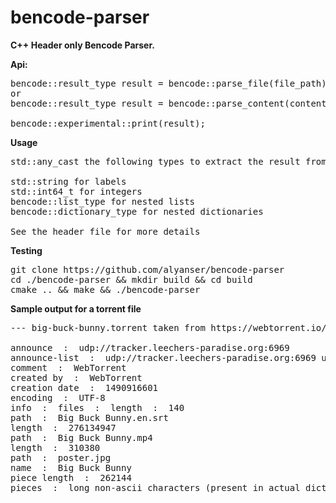 # bencode-parser

<b>C++ Header only Bencode Parser.</b>

<b>Api:</b>
<pre>
bencode::result_type result = bencode::parse_file(file_path);
or
bencode::result_type result = bencode::parse_content(content);

bencode::experimental::print(result);
</pre>

<b>Usage</b>
<pre>
std::any_cast the following types to extract the result from bencode::result_type

std::string for labels
std::int64_t for integers
bencode::list_type for nested lists
bencode::dictionary_type for nested dictionaries

See the header file for more details
</pre>

<b>Testing</b>
<pre>
git clone https://github.com/alyanser/bencode-parser
cd ./bencode-parser && mkdir build && cd build 
cmake .. && make && ./bencode-parser
</pre>

<b>Sample output for a torrent file</b>
<pre>
--- big-buck-bunny.torrent taken from https://webtorrent.io/free-torrents ---

announce  :  udp://tracker.leechers-paradise.org:6969
announce-list  :  udp://tracker.leechers-paradise.org:6969 udp://tracker.coppersurfer.tk:6969
comment  :  WebTorrent <https://webtorrent.io>
created by  :  WebTorrent <https://webtorrent.io>
creation date  :  1490916601
encoding  :  UTF-8
info  :  files  :  length  :  140
path  :  Big Buck Bunny.en.srt 
length  :  276134947
path  :  Big Buck Bunny.mp4 
length  :  310380
path  :  poster.jpg 
name  :  Big Buck Bunny
piece length  :  262144
pieces  :  long non-ascii characters (present in actual dict but not being printed)
</pre>

